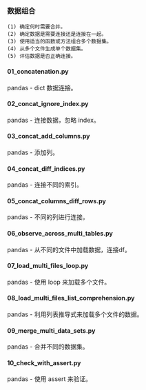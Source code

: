 ### 数据组合

```text
(1) 确定何时需要合并。
(2) 确定数据是需要连接还是连接在一起。
(3) 使用适当的函数或方法组合多个数据集。
(4) 从多个文件生成单个数据集。
(5) 评估数据是否正确连接。
```

#### 01_concatenation.py
pandas - dict 数据连接。

#### 02_concat_ignore_index.py
pandas - 连接数据，忽略 index。

#### 03_concat_add_columns.py
pandas - 添加列。

#### 04_concat_diff_indices.py
pandas - 连接不同的索引。

#### 05_concat_columns_diff_rows.py
pandas - 不同的列进行连接。

#### 06_observe_across_multi_tables.py
pandas - 从不同的文件中加载数据，连接df。

#### 07_load_multi_files_loop.py
pandas - 使用 loop 来加载多个文件。

#### 08_load_multi_files_list_comprehension.py
pandas - 利用列表推导式来加载多个文件的数据。

#### 09_merge_multi_data_sets.py
pandas - 合并不同的数据集。

#### 10_check_with_assert.py
pandas - 使用 assert 来验证。
